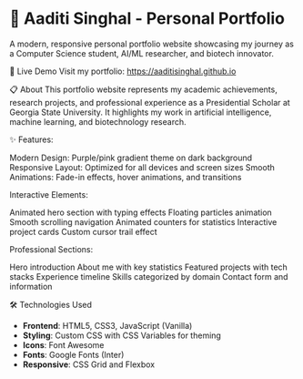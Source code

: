 # 🌟 Aaditi Singhal - Personal Portfolio

A modern, responsive personal portfolio website showcasing my journey as a Computer Science student, AI/ML researcher, and biotech innovator.

🚀 Live Demo
Visit my portfolio: https://aaditisinghal.github.io

📋 About
This portfolio website represents my academic achievements, research projects, and professional experience as a Presidential Scholar at Georgia State University. It highlights my work in artificial intelligence, machine learning, and biotechnology research.

✨ Features:

Modern Design: Purple/pink gradient theme on dark background
Responsive Layout: Optimized for all devices and screen sizes
Smooth Animations: Fade-in effects, hover animations, and transitions

Interactive Elements:

Animated hero section with typing effects
Floating particles animation
Smooth scrolling navigation
Animated counters for statistics
Interactive project cards
Custom cursor trail effect

Professional Sections:

Hero introduction
About me with key statistics
Featured projects with tech stacks
Experience timeline
Skills categorized by domain
Contact form and information

🛠️ Technologies Used


- **Frontend**: HTML5, CSS3, JavaScript (Vanilla)
- **Styling**: Custom CSS with CSS Variables for theming
- **Icons**: Font Awesome
- **Fonts**: Google Fonts (Inter)
- **Responsive**: CSS Grid and Flexbox
